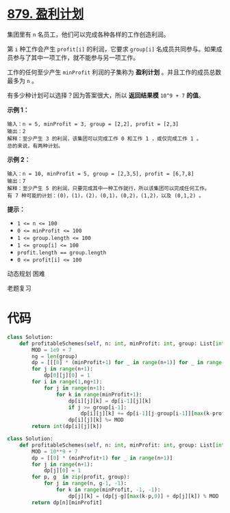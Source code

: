 <!--
 * @Description: 
 * @Autor: Au3C2
 * @Date: 2021-08-16 18:30:14
 * @LastEditors: Au3C2
 * @LastEditTime: 2021-08-16 18:30:14
-->
# [879. 盈利计划](https://leetcode-cn.com/problems/profitable-schemes/)

集团里有 `n` 名员工，他们可以完成各种各样的工作创造利润。

第 `i` 种工作会产生 `profit[i]` 的利润，它要求 `group[i]` 名成员共同参与。如果成员参与了其中一项工作，就不能参与另一项工作。

工作的任何至少产生 `minProfit` 利润的子集称为 **盈利计划** 。并且工作的成员总数最多为 `n` 。

有多少种计划可以选择？因为答案很大，所以 **返回结果模** `10^9 + 7` **的值**。

 

**示例 1：**

```
输入：n = 5, minProfit = 3, group = [2,2], profit = [2,3]
输出：2
解释：至少产生 3 的利润，该集团可以完成工作 0 和工作 1 ，或仅完成工作 1 。
总的来说，有两种计划。
```

**示例 2：**

```
输入：n = 10, minProfit = 5, group = [2,3,5], profit = [6,7,8]
输出：7
解释：至少产生 5 的利润，只要完成其中一种工作就行，所以该集团可以完成任何工作。
有 7 种可能的计划：(0)，(1)，(2)，(0,1)，(0,2)，(1,2)，以及 (0,1,2) 。
```

 

**提示：**

-   `1 <= n <= 100`
-   `0 <= minProfit <= 100`
-   `1 <= group.length <= 100`
-   `1 <= group[i] <= 100`
-   `profit.length == group.length`
-   `0 <= profit[i] <= 100`

动态规划 困难

老题复习

# 代码

```python
class Solution:
    def profitableSchemes(self, n: int, minProfit: int, group: List[int], profit: List[int]) -> int:
        MOD = 1e9 + 7
        ng = len(group)
        dp = [[[0] * (minProfit+1) for _ in range(n+1)] for _ in range(ng+1)]
        for j in range(n+1):
            dp[0][j][0] = 1
        for i in range(1,ng+1):
            for j in range(n+1):
                for k in range(minProfit+1):
                    dp[i][j][k] = dp[i-1][j][k]
                    if j >= group[i-1]:
                        dp[i][j][k] += dp[i-1][j-group[i-1]][max(k-profit[i-1],0)]
                    dp[i][j][k] %= MOD
        return int(dp[i][j][k])
```

```python
class Solution:
    def profitableSchemes(self, n: int, minProfit: int, group: List[int], profit: List[int]) -> int:
        MOD = 10**9 + 7
        dp = [[0] * (minProfit+1) for _ in range(n+1)]
        for j in range(n+1):
            dp[j][0] = 1
        for p, g  in zip(profit, group):
            for j in range(n, g-1, -1):
                for k in range(minProfit, -1, -1):
                    dp[j][k] = (dp[j-g][max(k-p,0)] + dp[j][k]) % MOD
        return dp[n][minProfit]
```

